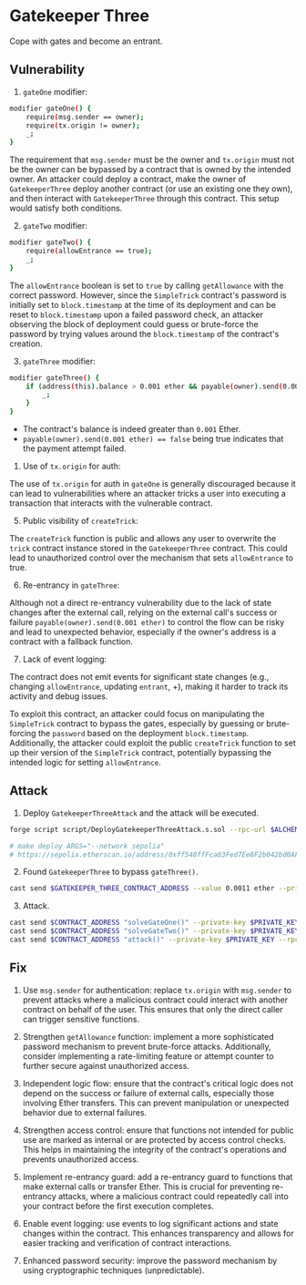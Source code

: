 # Gatekeeper Three

Cope with gates and become an entrant.

## Vulnerability

1. `gateOne` modifier:
   
```bash
modifier gateOne() {
    require(msg.sender == owner);
    require(tx.origin != owner);
    _;
}
```
The requirement that `msg.sender` must be the owner and `tx.origin` must not be the owner can be bypassed by a contract that is owned by the intended owner. An attacker could deploy a contract, make the owner of `GatekeeperThree` deploy another contract (or use an existing one they own), and then interact with `GatekeeperThree` through this contract. This setup would satisfy both conditions.

2. `gateTwo` modifier:

```bash
modifier gateTwo() {
    require(allowEntrance == true);
    _;
}
```

The `allowEntrance` boolean is set to `true` by calling `getAllowance` with the correct password. However, since the `SimpleTrick` contract's password is initially set to `block.timestamp` at the time of its deployment and can be reset to `block.timestamp` upon a failed password check, an attacker observing the block of deployment could guess or brute-force the password by trying values around the `block.timestamp` of the contract's creation.

3. `gateThree` modifier:

```bash
modifier gateThree() {
    if (address(this).balance > 0.001 ether && payable(owner).send(0.001 ether) == false) {
        _;
    }
}
```

- The contract's balance is indeed greater than `0.001` Ether.
- `payable(owner).send(0.001 ether) == false` being true indicates that the payment attempt failed.

1. Use of `tx.origin` for auth:

The use of `tx.origin` for auth in `gateOne` is generally discouraged because it can lead to vulnerabilities where an attacker tricks a user into executing a transaction that interacts with the vulnerable contract.

5. Public visibility of `createTrick`:

The `createTrick` function is public and allows any user to overwrite the `trick` contract instance stored in the `GatekeeperThree` contract. This could lead to unauthorized control over the mechanism that sets `allowEntrance` to true.

6. Re-entrancy in `gateThree`:

Although not a direct re-entrancy vulnerability due to the lack of state changes after the external call, relying on the external call's success or failure `payable(owner).send(0.001 ether)` to control the flow can be risky and lead to unexpected behavior, especially if the owner's address is a contract with a fallback function.

7. Lack of event logging:

The contract does not emit events for significant state changes (e.g., changing `allowEntrance`, updating `entrant`, +), making it harder to track its activity and debug issues.

To exploit this contract, an attacker could focus on manipulating the `SimpleTrick` contract to bypass the gates, especially by guessing or brute-forcing the `password` based on the deployment `block.timestamp`. Additionally, the attacker could exploit the public `createTrick` function to set up their version of the `SimpleTrick` contract, potentially bypassing the intended logic for setting `allowEntrance`.

## Attack

1. Deploy `GatekeeperThreeAttack` and the attack will be executed.

```bash
forge script script/DeployGatekeeperThreeAttack.s.sol --rpc-url $ALCHEMY_RPC_URL --private-key $PRIVATE_KEY --broadcast --verify --etherscan-api-key $ETHERSCAN_API_KEY -vvvv --legacy

# make deploy ARGS="--network sepolia"
# https://sepolia.etherscan.io/address/0xff548ffFca03Fed7Ee8F2b042bd0AF00cd00421e
```

2. Found `GatekeeperThree` to bypass `gateThree()`.

```bash
cast send $GATEKEEPER_THREE_CONTRACT_ADDRESS --value 0.0011 ether --private-key $PRIVATE_KEY --rpc-url $ALCHEMY_RPC_URL --legacy
```

3. Attack.

```bash
cast send $CONTRACT_ADDRESS "solveGateOne()" --private-key $PRIVATE_KEY --rpc-url $ALCHEMY_RPC_URL --legacy
cast send $CONTRACT_ADDRESS "solveGateTwo()" --private-key $PRIVATE_KEY --rpc-url $ALCHEMY_RPC_URL --legacy
cast send $CONTRACT_ADDRESS "attack()" --private-key $PRIVATE_KEY --rpc-url $ALCHEMY_RPC_URL --legacy
```

## Fix

1. Use `msg.sender` for authentication: replace `tx.origin` with `msg.sender` to prevent attacks where a malicious contract could interact with another contract on behalf of the user. This ensures that only the direct caller can trigger sensitive functions.

2. Strengthen `getAllowance` function: implement a more sophisticated password mechanism to prevent brute-force attacks. Additionally, consider implementing a rate-limiting feature or attempt counter to further secure against unauthorized access.

3. Independent logic flow: ensure that the contract's critical logic does not depend on the success or failure of external calls, especially those involving Ether transfers. This can prevent manipulation or unexpected behavior due to external failures.

4. Strengthen access control: ensure that functions not intended for public use are marked as internal or are protected by access control checks. This helps in maintaining the integrity of the contract's operations and prevents unauthorized access.
   
5.  Implement re-entrancy guard: add a re-entrancy guard to functions that make external calls or transfer Ether. This is crucial for preventing re-entrancy attacks, where a malicious contract could repeatedly call into your contract before the first execution completes.

6. Enable event logging: use events to log significant actions and state changes within the contract. This enhances transparency and allows for easier tracking and verification of contract interactions.

7. Enhanced password security: improve the password mechanism by using cryptographic techniques (unpredictable).
